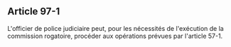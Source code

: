 Article 97-1
----
L'officier de police judiciaire peut, pour les nécessités de l'exécution de la
commission rogatoire, procéder aux opérations prévues par l'article 57-1.

